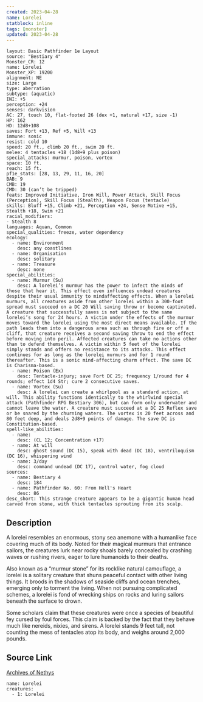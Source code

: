 ```yaml
---
created: 2023-04-28
name: Lorelei
statblock: inline
tags: [monster]
updated: 2023-04-28
---
```

```statblock
layout: Basic Pathfinder 1e Layout
source: "Bestiary 4"
Monster_CR: 12
name: Lorelei
Monster_XP: 19200
alignment: NE
size: Large
type: aberration
subtype: (aquatic)
INI: +5
perception: +24
senses: darkvision
AC: 27, touch 10, flat-footed 26 (dex +1, natural +17, size -1)
HP: 162
HD: 12d8+108
saves: Fort +13, Ref +5, Will +13
immune: sonic
resist: cold 10
speed: 20 ft., climb 20 ft., swim 20 ft.
melee: 4 tentacles +18 (1d8+9 plus poison)
special_attacks: murmur, poison, vortex
space: 10 ft.
reach: 15 ft.
pf1e_stats: [28, 13, 29, 11, 16, 20]
BAB: 9
CMB: 19
CMD: 30 (can’t be tripped)
feats: Improved Initiative, Iron Will, Power Attack, Skill Focus (Perception), Skill Focus (Stealth), Weapon Focus (tentacle)
skills: Bluff +15, Climb +21, Perception +24, Sense Motive +15, Stealth +18, Swim +21
racial_modifiers:
- Stealth 8
languages: Aquan, Common
special_qualities: freeze, water dependency
ecology:
  - name: Environment
    desc: any coastlines
  - name: Organisation
    desc: solitary
  - name: Treasure
    desc: none
special_abilities:
  - name: Murmur (Su)
    desc: A lorelei’s murmur has the power to infect the minds of those that hear it. This effect even influences undead creatures despite their usual immunity to mindaffecting effects. When a lorelei murmurs, all creatures aside from other lorelei within a 300-foot spread must succeed on a DC 20 Will saving throw or become captivated. A creature that successfully saves is not subject to the same lorelei’s song for 24 hours. A victim under the effects of the murmur moves toward the lorelei using the most direct means available. If the path leads them into a dangerous area such as through fire or off a cliff, that creature receives a second saving throw to end the effect before moving into peril. Affected creatures can take no actions other than to defend themselves. A victim within 5 feet of the lorelei simply stands and offers no resistance to its attacks. This effect continues for as long as the lorelei murmurs and for 1 round thereafter. This is a sonic mind-affecting charm effect. The save DC is Charisma-based.
  - name: Poison (Ex)
    desc: Tentacle-injury; save Fort DC 25; frequency 1/round for 4 rounds; effect 1d4 Str; cure 2 consecutive saves.
  - name: Vortex (Su)
    desc: A lorelei can create a whirlpool as a standard action, at will. This ability functions identically to the whirlwind special attack (Pathfinder RPG Bestiary 306), but can form only underwater and cannot leave the water. A creature must succeed at a DC 25 Reflex save or be snared by the churning waters. The vortex is 20 feet across and 80 feet deep, and deals 2d8+9 points of damage. The save DC is Constitution-based.
spell-like_abilities:
  - name:
    desc: (CL 12; Concentration +17)
  - name: At will
    desc: ghost sound (DC 15), speak with dead (DC 18), ventriloquism (DC 16), whispering wind
  - name: 3/day
    desc: command undead (DC 17), control water, fog cloud
sources:
  - name: Bestiary 4
    desc: 184
  - name: Pathfinder No. 60: From Hell's Heart
    desc: 86
desc_short: This strange creature appears to be a gigantic human head carved from stone, with thick tentacles sprouting from its scalp.
```
## Description
A lorelei resembles an enormous, stony sea anemone with a humanlike face covering much of its body. Noted for their magical murmurs that entrance sailors, the creatures lurk near rocky shoals barely concealed by crashing waves or rushing rivers, eager to lure humanoids to their deaths.

Also known as a “murmur stone” for its rocklike natural camouflage, a lorelei is a solitary creature that shuns peaceful contact with other living things. It broods in the shadows of seaside cliffs and ocean trenches, emerging only to torment the living. When not pursuing complicated schemes, a lorelei is fond of wrecking ships on rocks and luring sailors beneath the surface to drown.

Some scholars claim that these creatures were once a species of beautiful fey cursed by foul forces. This claim is backed by the fact that they behave much like nereids, nixies, and sirens. A lorelei stands 9 feet tall, not counting the mess of tentacles atop its body, and weighs around 2,000 pounds.
## Source Link
[Archives of Nethys](https://aonprd.com/MonsterDisplay.aspx?ItemName=Lorelei)
```encounter-table
name: Lorelei
creatures:
  - 1: Lorelei
```
